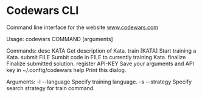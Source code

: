 # Codewars CLI

Command line interface for the website www.codewars.com

Usage: codewars COMMAND [arguments]

Commands:
desc KATA              Get description of Kata.
train [KATA]           Start training a Kata.
submit FILE            Sumbit code in FILE to currently training Kata.
finalize               Finalize submitted solution.
register API-KEY       Save your arguments and API key in ~/.config/codewars
help                   Print this dialog.

Arguments:
-l --language    Specify training language.
-s --strategy    Specify search strategy for train command.
